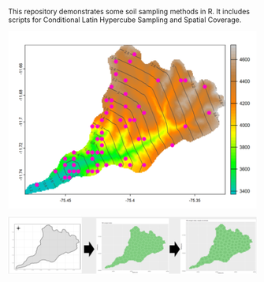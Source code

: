 This repository demonstrates some soil sampling methods in R. It includes scripts for Conditional Latin Hypercube Sampling and Spatial Coverage.

![](./outputs/clhs_export.png)

![](./outputs/spatial_coverage.png)
